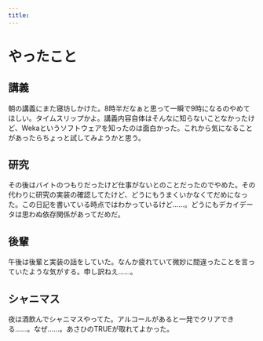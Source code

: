 ```yaml
---
title:
---
```


# やったこと

## 講義
朝の講義にまた寝坊しかけた。8時半だなぁと思って一瞬で9時になるのやめてほしい。タイムスリップかよ。講義内容自体はそんなに知らないことなかったけど、Wekaというソフトウェアを知ったのは面白かった。これから気になることがあったらちょっと試してみようかと思う。

## 研究

その後はバイトのつもりだったけど仕事がないとのことだったのでやめた。その代わりに研究の実装の確認してたけど、どうにもうまくいかなくてだめになった。この日記を書いている時点ではわかっているけど……。どうにもデカイデータは思わぬ依存関係があってだめだ。

## 後輩

午後は後輩と実装の話をしていた。なんか疲れていて微妙に間違ったことを言っていたような気がする。申し訳ねえ……。

## シャニマス

夜は酒飲んでシャニマスやってた。アルコールがあると一発でクリアできる……。なぜ……。あさひのTRUEが取れてよかった。
